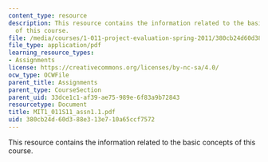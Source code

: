 ```yaml
---
content_type: resource
description: This resource contains the information related to the basic concepts
  of this course.
file: /media/courses/1-011-project-evaluation-spring-2011/380cb24d60d388e313e710a65ccf7572_MIT1_011S11_assn1.1.pdf
file_type: application/pdf
learning_resource_types:
- Assignments
license: https://creativecommons.org/licenses/by-nc-sa/4.0/
ocw_type: OCWFile
parent_title: Assignments
parent_type: CourseSection
parent_uid: 33dce1c1-af39-ae75-989e-6f83a9b72843
resourcetype: Document
title: MIT1_011S11_assn1.1.pdf
uid: 380cb24d-60d3-88e3-13e7-10a65ccf7572
---
```

This resource contains the information related to the basic concepts of this course.